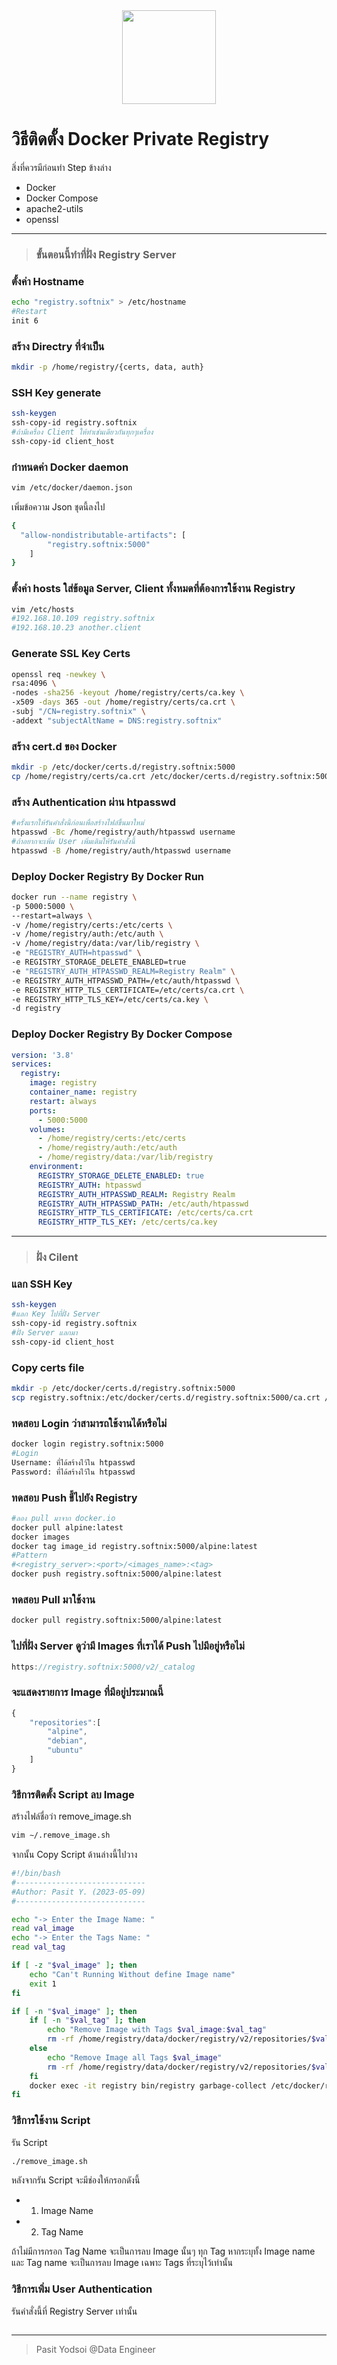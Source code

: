 <div align="center">
  <img src="https://blog.zachinachshon.com/assets/images/container-registry/docker-registry/docker-registry-blog-220x230.png" width="150" align="center">
</div>

# วิธีติดตั้ง Docker Private Registry

สิ่งที่ควรมีก่อนทำ Step ข้างล่าง
- Docker
- Docker Compose
- apache2-utils
- openssl
---
> ### ขั้นตอนนี้ทำที่ฝั่ง Registry Server

### ตั้งค่า Hostname

```bash
echo "registry.softnix" > /etc/hostname
#Restart
init 6
```
### สร้าง Directry ที่จำเป็น
```bash
mkdir -p /home/registry/{certs, data, auth}
```
### SSH Key generate
```bash
ssh-keygen
ssh-copy-id registry.softnix
#ถ้ามีเครื่อง Client ให้ทำเช่นเดียวกันทุกๆเครื่อง
ssh-copy-id client_host
```
### กำหนดค่า Docker daemon
```bash
vim /etc/docker/daemon.json
```
เพิ่มข้อความ Json ชุดนี้ลงไป
```bash
{
  "allow-nondistributable-artifacts": [
		"registry.softnix:5000"
	]
}
```
### ตั้งค่า hosts ใส่ข้อมูล Server, Client ทั้งหมดที่ต้องการใช้งาน Registry
```bash
vim /etc/hosts
#192.168.10.109 registry.softnix
#192.168.10.23 another.client
```
### Generate SSL Key Certs
```bash
openssl req -newkey \
rsa:4096 \
-nodes -sha256 -keyout /home/registry/certs/ca.key \
-x509 -days 365 -out /home/registry/certs/ca.crt \
-subj "/CN=registry.softnix" \
-addext "subjectAltName = DNS:registry.softnix"
```
### สร้าง cert.d ของ Docker
```bash
mkdir -p /etc/docker/certs.d/registry.softnix:5000
cp /home/registry/certs/ca.crt /etc/docker/certs.d/registry.softnix:5000/ca.crt
```
### สร้าง Authentication ผ่าน htpasswd
```bash
#ครั้งแรกให้รันคำสั่งนี้ก่อนเพื่อสร้างไฟล์ขึ้นมาใหม่
htpasswd -Bc /home/registry/auth/htpasswd username
#ถ้าอยากจะเพิ่ม User เพิ่มเติมให้รันคำสั่งนี้
htpasswd -B /home/registry/auth/htpasswd username
```
### Deploy Docker Registry By Docker Run
```bash
docker run --name registry \
-p 5000:5000 \
--restart=always \
-v /home/registry/certs:/etc/certs \
-v /home/registry/auth:/etc/auth \
-v /home/registry/data:/var/lib/registry \
-e "REGISTRY_AUTH=htpasswd" \
-e REGISTRY_STORAGE_DELETE_ENABLED=true
-e "REGISTRY_AUTH_HTPASSWD_REALM=Registry Realm" \
-e REGISTRY_AUTH_HTPASSWD_PATH=/etc/auth/htpasswd \
-e REGISTRY_HTTP_TLS_CERTIFICATE=/etc/certs/ca.crt \
-e REGISTRY_HTTP_TLS_KEY=/etc/certs/ca.key \
-d registry
```
### Deploy Docker Registry By Docker Compose
```yaml
version: '3.8'
services:
  registry:
    image: registry
    container_name: registry
    restart: always
    ports:
      - 5000:5000
    volumes:
      - /home/registry/certs:/etc/certs
      - /home/registry/auth:/etc/auth
      - /home/registry/data:/var/lib/registry
    environment:
      REGISTRY_STORAGE_DELETE_ENABLED: true
      REGISTRY_AUTH: htpasswd
      REGISTRY_AUTH_HTPASSWD_REALM: Registry Realm
      REGISTRY_AUTH_HTPASSWD_PATH: /etc/auth/htpasswd
      REGISTRY_HTTP_TLS_CERTIFICATE: /etc/certs/ca.crt
      REGISTRY_HTTP_TLS_KEY: /etc/certs/ca.key
```
---
> ### ฝั่ง Cilent

### แลก SSH Key
```bash
ssh-keygen
#แลก Key ไปที่ฝั่ง Server
ssh-copy-id registry.softnix
#ฝั่ง Server แลกมา
ssh-copy-id client_host
```
### Copy certs file
```bash
mkdir -p /etc/docker/certs.d/registry.softnix:5000
scp registry.softnix:/etc/docker/certs.d/registry.softnix:5000/ca.crt /etc/docker/certs.d/registry.softnix:5000
```
### ทดสอบ Login ว่าสามารถใช้งานได้หรือไม่
```bash
docker login registry.softnix:5000
#Login
Username: ที่ได้สร้างไว้ใน htpasswd
Password: ที่ได้สร้างไว้ใน htpasswd
```
### ทดสอบ Push ขึ้ไปยัง Registry
```bash
#ลอง pull มาจาก docker.io
docker pull alpine:latest
docker images
docker tag image_id registry.softnix:5000/alpine:latest
#Pattern
#<registry_server>:<port>/<images_name>:<tag>
docker push registry.softnix:5000/alpine:latest
```
### ทดสอบ Pull มาใช้งาน
```bash
docker pull registry.softnix:5000/alpine:latest
```
### ไปที่ฝั่ง Server ดูว่ามี Images ที่เราได้ Push ไปมีอยู่หรือไม่
```javascript
https://registry.softnix:5000/v2/_catalog
```
### จะแสดงรายการ Image ที่มีอยู่ประมาณนี้
```javascript
{
	"repositories":[
		"alpine",
		"debian",
		"ubuntu"
	]
}
```
### วิธีการติดตั้ง Script ลบ Image
สร้างไฟล์ชื่อว่า remove_image.sh
```sh
vim ∼/.remove_image.sh
```
จากนั้น Copy Script ด้านล่างนี้ไปวาง
```bash
#!/bin/bash
#-----------------------------
#Author: Pasit Y. (2023-05-09)
#-----------------------------

echo "-> Enter the Image Name: "  
read val_image
echo "-> Enter the Tags Name: "  
read val_tag

if [ -z "$val_image" ]; then
    echo "Can't Running Without define Image name"
    exit 1
fi

if [ -n "$val_image" ]; then
    if [ -n "$val_tag" ]; then
        echo "Remove Image with Tags $val_image:$val_tag"
        rm -rf /home/registry/data/docker/registry/v2/repositories/$val_image/_manifests/tags/$val_tag >/dev/null 2>&1
    else
        echo "Remove Image all Tags $val_image"
        rm -rf /home/registry/data/docker/registry/v2/repositories/$val_image >/dev/null 2>&1
    fi
    docker exec -it registry bin/registry garbage-collect /etc/docker/registry/config.yml >/dev/null 2>&1
fi

```
### วิธีการใช้งาน Script
รัน Script

```bash
./remove_image.sh
```

หลังจากรัน Script จะมีช่องให้กรอกดังนี้
* 1. Image Name
* 2. Tag Name

ถ้าไม่มีการกรอก Tag Name จะเป็นการลบ Image นั้นๆ ทุก Tag
หากระบุทั้ง Image name และ Tag name จะเป็นการลบ Image เฉพาะ Tags ที่ระบุไว้เท่านั้น

### วิธีการเพิ่ม User Authentication
รันคำสั่งนี้ที่ Registry Server เท่านั้น
```bash

```
---
> Pasit Yodsoi @Data Engineer